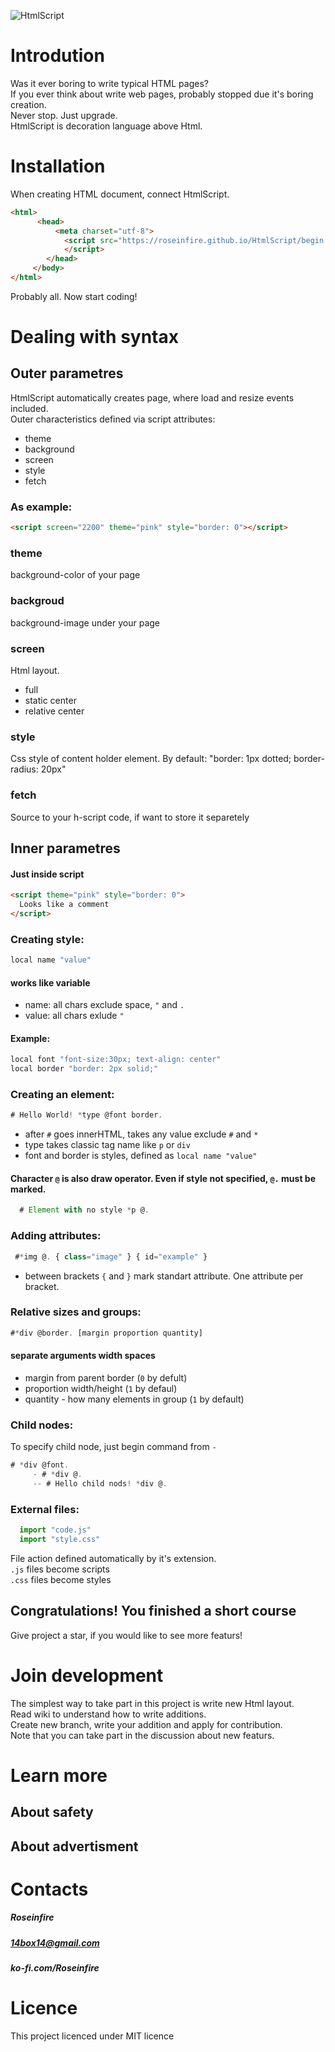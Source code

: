 ![HtmlScript](https://raw.githubusercontent.com/Roseinfire/HtmlScript/main/Icon(200x200).png)
# Introdution
Was it ever boring to write typical HTML pages? <br>
If you ever think about write web pages, probably stopped due it's boring creation. <br>
Never stop. Just upgrade. <br> 
HtmlScript is decoration language above Html. <br>
  
# Installation
When creating HTML document, connect HtmlScript.
```HTML
<html>
      <head>
          <meta charset="utf-8">
            <script src="https://roseinfire.github.io/HtmlScript/begin.js">
            </script>
        </head>
     </body>
</html>
```
Probably all. Now start coding!
  
# Dealing with syntax
## Outer parametres
HtmlScript automatically creates page, where load and resize events included. <br>
Outer characteristics defined via script attributes:
* theme
* background
* screen
* style
* fetch
### As example:
```HTML
<script screen="2200" theme="pink" style="border: 0"></script>
```
### theme
background-color of your page
### backgroud
background-image under your page
### screen
Html layout.
* full
* static center
* relative center
### style
Css style of content holder element.
By default: "border: 1px dotted; border-radius: 20px"
### fetch
Source to your h-script code, if want to store it separetely
## Inner parametres
#### Just inside script
```HTML
<script theme="pink" style="border: 0">
  Looks like a comment
</script>
```
### Creating style:
```javascript
local name "value"
```
#### works like variable
*  name: all chars exclude space, `"` and `.`
*  value: all chars exlude `"`
#### Example:
```javascript
local font "font-size:30px; text-align: center"
local border "border: 2px solid;"
```
### Creating an element:
```javascript
# Hello World! *type @font border.
```
* after `#` goes innerHTML, takes any value exclude `#` and `*`
* type takes classic tag name like `p` or `div`
* font and border is styles, defined as `local name "value"`

#### Character `@` is also draw operator. Even if style not specified, `@.` must be marked.
```javascript
  # Element with no style *p @.
```
### Adding attributes:
```javascript
 #*img @. { class="image" } { id="example" }
```
* between brackets `{` and `}` mark standart attribute. One attribute per bracket.
### Relative sizes and groups:
```javascript
#*div @border. [margin proportion quantity]
```
#### separate arguments width spaces
* margin from parent border (`0` by defult)
* proportion width/height (`1` by defaul)
* quantity - how many elements in group (`1` by default)
### Child nodes:
To specify child node, just begin command from `-`
```javascript
# *div @font.
     - # *div @.
     -- # Hello child nods! *div @.
```
### External files:
```javascript
  import "code.js"
  import "style.css"
```
File action defined automatically by it's extension. <br>
`.js` files become scripts <br>
`.css` files become styles <br>
## Congratulations! You finished a short course
 Give project a star, if you would like to see more featurs!
# Join development
The simplest way to take part in this project is write new Html layout.<br>
Read wiki to understand how to write additions. <br>
Create new branch, write your addition and apply for contribution.<br>
Note that you can take part in the discussion about new featurs. <br>


# Learn more
## About safety

  
## About advertisment


# Contacts
##### Roseinfire
##### 14box14@gmail.com
##### ko-fi.com/Roseinfire


# Licence
This project licenced under MIT licence
